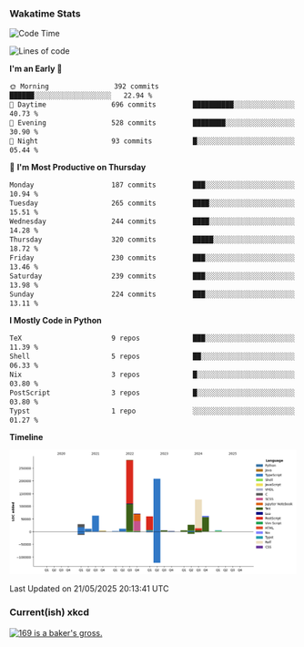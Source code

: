 ### Wakatime Stats
<!--START_SECTION:waka-->
![Code Time](http://img.shields.io/badge/Code%20Time-3%2C239%20hrs%2022%20mins-blue)

![Lines of code](https://img.shields.io/badge/From%20Hello%20World%20I%27ve%20Written-975.5%20thousand%20lines%20of%20code-blue)

**I'm an Early 🐤** 

```text
🌞 Morning                392 commits         ██████░░░░░░░░░░░░░░░░░░░   22.94 % 
🌆 Daytime                696 commits         ██████████░░░░░░░░░░░░░░░   40.73 % 
🌃 Evening                528 commits         ████████░░░░░░░░░░░░░░░░░   30.90 % 
🌙 Night                  93 commits          █░░░░░░░░░░░░░░░░░░░░░░░░   05.44 % 
```
📅 **I'm Most Productive on Thursday** 

```text
Monday                   187 commits         ███░░░░░░░░░░░░░░░░░░░░░░   10.94 % 
Tuesday                  265 commits         ████░░░░░░░░░░░░░░░░░░░░░   15.51 % 
Wednesday                244 commits         ████░░░░░░░░░░░░░░░░░░░░░   14.28 % 
Thursday                 320 commits         █████░░░░░░░░░░░░░░░░░░░░   18.72 % 
Friday                   230 commits         ███░░░░░░░░░░░░░░░░░░░░░░   13.46 % 
Saturday                 239 commits         ███░░░░░░░░░░░░░░░░░░░░░░   13.98 % 
Sunday                   224 commits         ███░░░░░░░░░░░░░░░░░░░░░░   13.11 % 
```


**I Mostly Code in Python** 

```text
TeX                      9 repos             ███░░░░░░░░░░░░░░░░░░░░░░   11.39 % 
Shell                    5 repos             ██░░░░░░░░░░░░░░░░░░░░░░░   06.33 % 
Nix                      3 repos             █░░░░░░░░░░░░░░░░░░░░░░░░   03.80 % 
PostScript               3 repos             █░░░░░░░░░░░░░░░░░░░░░░░░   03.80 % 
Typst                    1 repo              ░░░░░░░░░░░░░░░░░░░░░░░░░   01.27 % 
```



**Timeline**

![Lines of Code chart](https://raw.githubusercontent.com/joshuajeschek/joshuajeschek/main/assets/bar_graph.png)


 Last Updated on 21/05/2025 20:13:41 UTC
<!--END_SECTION:waka-->

### Current(ish) xkcd
<a id="xkcd-a" title="169 is a baker's gross." href="https://www.xkcd.com" target="_blank">
        <img align="center" id="xkcd-img" src="https://imgs.xkcd.com/comics/bakers_units.png" alt="169 is a baker's gross." height=300 />
</a>
